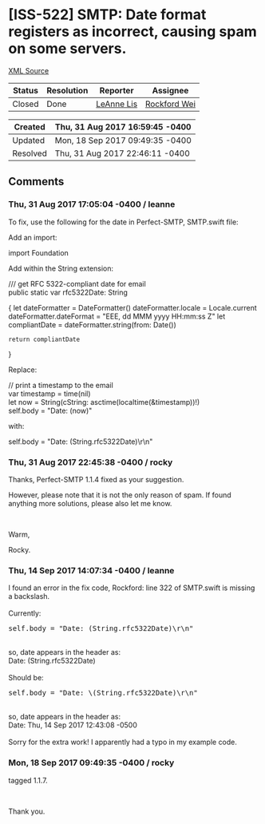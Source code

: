 # [ISS-522] SMTP: Date format registers as incorrect, causing spam on some servers.

[XML Source](./xml/ISS-522.xml)
<p></p>





Status|Resolution|Reporter|Assignee
------|----------|--------|--------
Closed|Done|[LeAnne Lis](leanne)|[Rockford Wei]($rocky)





Created|Thu, 31 Aug 2017 16:59:45 -0400
-------|--------------
Updated|Mon, 18 Sep 2017 09:49:35 -0400
Resolved|Thu, 31 Aug 2017 22:46:11 -0400


## Comments




### Thu, 31 Aug 2017 17:05:04 -0400 / leanne 

<p><p>To fix, use the following for the date in Perfect-SMTP, SMTP.swift file:</p>

<p>Add an import:</p>

<p>import Foundation</p>

<p>Add within the String extension:</p>

<p>  /// get RFC 5322-compliant date for email<br/>
  public static var rfc5322Date: String </p>
{
    let dateFormatter = DateFormatter()
    dateFormatter.locale = Locale.current
    dateFormatter.dateFormat = "EEE, dd MMM yyyy HH:mm:ss Z"
    let compliantDate = dateFormatter.string(from: Date())
    
    return compliantDate
  }

<p>Replace:</p>

<p>    // print a timestamp to the email<br/>
    var timestamp = time(nil)<br/>
    let now = String(cString: asctime(localtime(&amp;timestamp))!)<br/>
    self.body = "Date: &#40;now)"</p>

<p>with:</p>

<p>    self.body = "Date: &#40;String.rfc5322Date)\r\n"</p></p>


### Thu, 31 Aug 2017 22:45:38 -0400 / rocky 

<p><p>Thanks, Perfect-SMTP 1.1.4 fixed as your suggestion.</p>

<p>However, please note that it is not the only reason of spam. If found anything more solutions, please also let me know.</p>

<p> </p>

<p>Warm, </p>

<p>Rocky.</p></p>


### Thu, 14 Sep 2017 14:07:34 -0400 / leanne 

<p><p>I found an error in the fix code, Rockford: line 322 of SMTP.swift is missing a backslash.<br/>
 <br/>
Currently:</p>
<div class="code panel" style="border-width: 1px;"><div class="codeContent panelContent">
<pre class="code-java">self.body = <span class="code-quote">"Date: (<span class="code-object">String</span>.rfc5322Date)\r\n"</span>
</pre>
</div></div>
<p> <br/>
so, date appears in the header as:<br/>
Date: (String.rfc5322Date)<br/>
 <br/>
Should be:</p>
<div class="code panel" style="border-width: 1px;"><div class="codeContent panelContent">
<pre class="code-java">self.body = <span class="code-quote">"Date: \(<span class="code-object">String</span>.rfc5322Date)\r\n"</span>
</pre>
</div></div>
<p> <br/>
so, date appears in the header as:<br/>
Date: Thu, 14 Sep 2017 12:43:08 -0500<br/>
 <br/>
Sorry for the extra work! I apparently had a typo in my example code.</p></p>


### Mon, 18 Sep 2017 09:49:35 -0400 / rocky 

<p><p>tagged 1.1.7. </p>

<p> </p>

<p>Thank you.</p></p>


